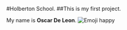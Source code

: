 #Holberton School.
##This is my first project.

My name is **Oscar De Leon**.
![Emoji happy](https://i.pinimg.com/originals/fe/15/1d/fe151dab1e16b91720b4a883725da267.gif)